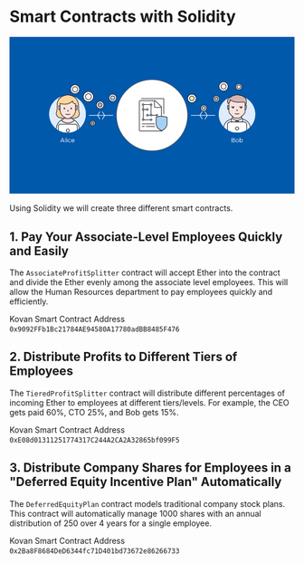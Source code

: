 # Smart Contracts with Solidity

![smartcontract](smartcontract.gif)

Using Solidity we will create three different smart contracts.

## 1. Pay Your Associate-Level Employees Quickly and Easily

The `AssociateProfitSplitter` contract will accept Ether into the contract and divide the Ether evenly among the associate level employees. This will allow the Human Resources department to pay employees quickly and efficiently.

Kovan Smart Contract Address `0x9092FFb1Bc21784AE94580A17780adBB8485F476`

## 2. Distribute Profits to Different Tiers of Employees

The `TieredProfitSplitter` contract will distribute different percentages of incoming Ether to employees at different tiers/levels. For example, the CEO gets paid 60%, CTO 25%, and Bob gets 15%.

Kovan Smart Contract Address
`0xE08d01311251774317C244A2CA2A32865bf099F5`

## 3. Distribute Company Shares for Employees in a "Deferred Equity Incentive Plan" Automatically

The `DeferredEquityPlan` contract models traditional company stock plans. This contract will automatically manage 1000 shares with an annual distribution of 250 over 4 years for a single employee.

Kovan Smart Contract Address
`0x2Ba8F8684DeD6344fc71D401bd73672e86266733`